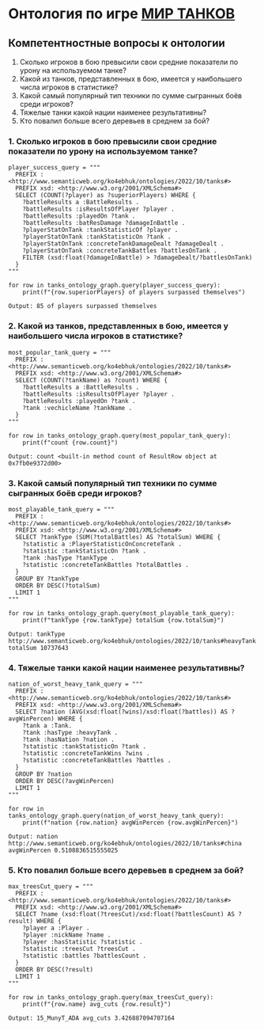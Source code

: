 # Онтология по игре [МИР ТАНКОВ](https://tanki.su/ "Ссылка на сайт игры")

## Компетентностные вопросы к онтологии
1. Сколько игроков в бою превысили свои средние показатели по урону на используемом танке?
2. Какой из танков, представленных в бою, имеется у наибольшего числа игроков в статистике?
3. Какой самый популярный тип техники по сумме сыгранных боёв среди игроков?
4. Тяжелые танки какой нации наименее результативны?
5. Кто повалил больше всего деревьев в среднем за бой?

### 1. Сколько игроков в бою превысили свои средние показатели по урону на используемом танке?
```
player_success_query = """
  PREFIX : <http://www.semanticweb.org/ko4ebhuk/ontologies/2022/10/tanks#>
  PREFIX xsd: <http://www.w3.org/2001/XMLSchema#>
  SELECT (COUNT(?player) as ?superiorPlayers) WHERE {
    ?battleResults a :BattleResults .
    ?battleResults :isResultsOfPlayer ?player .
    ?battleResults :playedOn ?tank .
    ?battleResults :batResDamage ?damageInBattle .
    ?playerStatOnTank :tankStatisticOf ?player .
    ?playerStatOnTank :tankStatisticOn ?tank .
    ?playerStatOnTank :concreteTankDamageDealt ?damageDealt .
    ?playerStatOnTank :concreteTankBattles ?battlesOnTank .
    FILTER (xsd:float(?damageInBattle) > ?damageDealt/?battlesOnTank)
  }
"""

for row in tanks_ontology_graph.query(player_success_query):
    print(f"{row.superiorPlayers} of players surpassed themselves")
```
```
Output: 85 of players surpassed themselves
```

### 2. Какой из танков, представленных в бою, имеется у наибольшего числа игроков в статистике?
```
most_popular_tank_query = """
  PREFIX : <http://www.semanticweb.org/ko4ebhuk/ontologies/2022/10/tanks#>
  PREFIX xsd: <http://www.w3.org/2001/XMLSchema#>
  SELECT (COUNT(?tankName) as ?count) WHERE {
    ?battleResults a :BattleResults .
    ?battleResults :isResultsOfPlayer ?player .
    ?battleResults :playedOn ?tank .
    ?tank :vechicleName ?tankName .
  }
"""

for row in tanks_ontology_graph.query(most_popular_tank_query):
    print(f"count {row.count}")
```
```
Output: count <built-in method count of ResultRow object at 0x7fb0e9372d00>
```

### 3. Какой самый популярный тип техники по сумме сыгранных боёв среди игроков?
```
most_playable_tank_query = """
  PREFIX : <http://www.semanticweb.org/ko4ebhuk/ontologies/2022/10/tanks#>
  PREFIX xsd: <http://www.w3.org/2001/XMLSchema#>
  SELECT ?tankType (SUM(?totalBattles) AS ?totalSum) WHERE {
    ?statistic a :PlayerStatisticOnConcreteTank .
    ?statistic :tankStatisticOn ?tank .
    ?tank :hasType ?tankType .
    ?statistic :concreteTankBattles ?totalBattles .
  }
  GROUP BY ?tankType
  ORDER BY DESC(?totalSum)
  LIMIT 1
"""

for row in tanks_ontology_graph.query(most_playable_tank_query):
    print(f"tankType {row.tankType} totalSum {row.totalSum}")
```
```
Output: tankType http://www.semanticweb.org/ko4ebhuk/ontologies/2022/10/tanks#heavyTank totalSum 10737643
```

### 4. Тяжелые танки какой нации наименее результативны?
```
nation_of_worst_heavy_tank_query = """
  PREFIX : <http://www.semanticweb.org/ko4ebhuk/ontologies/2022/10/tanks#>
  PREFIX xsd: <http://www.w3.org/2001/XMLSchema#>
  SELECT ?nation (AVG(xsd:float(?wins)/xsd:float(?battles)) AS ?avgWinPercen) WHERE {
    ?tank a :Tank.
    ?tank :hasType :heavyTank .
    ?tank :hasNation ?nation .
    ?statistic :tankStatisticOn ?tank .
    ?statistic :concreteTankWins ?wins .
    ?statistic :concreteTankBattles ?battles .
  }
  GROUP BY ?nation
  ORDER BY DESC(?avgWinPercen)
  LIMIT 1
"""

for row in tanks_ontology_graph.query(nation_of_worst_heavy_tank_query):
    print(f"nation {row.nation} avgWinPercen {row.avgWinPercen}")
```
```
Output: nation http://www.semanticweb.org/ko4ebhuk/ontologies/2022/10/tanks#china avgWinPercen 0.5108836515555025
```

### 5. Кто повалил больше всего деревьев в среднем за бой?
```
max_treesCut_query = """
  PREFIX : <http://www.semanticweb.org/ko4ebhuk/ontologies/2022/10/tanks#>
  PREFIX xsd: <http://www.w3.org/2001/XMLSchema#>
  SELECT ?name (xsd:float(?treesCut)/xsd:float(?battlesCount) AS ?result) WHERE {
    ?player a :Player .
    ?player :nickName ?name .
    ?player :hasStatistic ?statistic .
    ?statistic :treesCut ?treesCut .
    ?statistic :battles ?battlesCount .
  }
  ORDER BY DESC(?result)
  LIMIT 1
"""

for row in tanks_ontology_graph.query(max_treesCut_query):
    print(f"{row.name} avg_cuts {row.result}")
```
```
Output: 15_MunyT_ADA avg_cuts 3.426887094707164
```